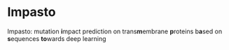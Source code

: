 # Impasto
Impasto: mutation **i**mpact prediction on trans**m**embrane **p**roteins b**a**sed on **s**equences **to**wards deep learning
